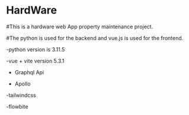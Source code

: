 # HardWare

#This is a hardware web App property maintenance project.

#The python is used for the backend and vue.js is used for the frontend.

-python version is 3.11.5

-vue + vite version 5.3.1

- Graphql Api

- Apollo 

-tailwindcss

-flowbite

